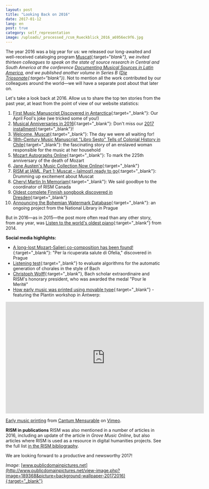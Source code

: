 ```yaml
---
layout: post
title: "Looking Back on 2016"
date: 2017-01-12
lang: en
post: true
category: self_representation
image: /uploads/_processed_/csm_Rueckblick_2016_a6956ec9f6.jpg
---
```



The year 2016 was a big year for us: we released our long-awaited and well-received cataloging program [Muscat](http://www.rism.info/en/home/newsdetails/article/64/welcome-muscat.html){:target="_blank"}, we invited thirteen colleagues to speak on the state of source research in Central and South America at the conference [Documenting Musical Sources in Latin America](/publications/sources-in-latin-america-2016.html), and we published another volume in Series B ([_Die Triosonate_](http://www.rism.info/en/home/newsdetails/article/64/new-volume-in-series-b-published-trio-sonatas.html){:target="_blank"})_._ Not to mention all the work contributed by our colleagues around the world—we will have a separate post about that later on.

Let's take a look back at 2016. Allow us to share the top ten stories from the past year, at least from the point of view of our website statistics:

1. [First Music Manuscript Discovered in Antarctica](http://www.rism.info/en/home/newsdetails/article/64/first-music-manuscript-discovered-in-antarctica.html){:target="_blank"}: Our April Fool's joke (we tricked some of you!)
2. [Musical Anniversaries in 2016](http://www.rism.info/en/home/newsdetails/select/self_representation/article/189/musical-anniversaries-in-2016.html){:target="_blank"}: Don't miss our [2017 installment](http://www.rism.info/en/home/newsdetails/article/2/musical-anniversaries-in-2017.html){:target="_blank"}!
3. [Welcome, Muscat](http://www.rism.info/en/home/newsdetails/article/64/welcome-muscat.html){:target="_blank"}: The day we were all waiting for!
4. [18th-Century Music Manuscript "Libro Sesto" Tells of Colonial History in Chile](http://www.rism.info/en/home/newsdetails/article/64/eighteenth-century-music-manuscript-el-libro-sesto-tells-of-colonial-history-in-chile.html){:target="_blank"}: the fascinating story of an enslaved woman responsible for the music at her household
5. [Mozart Autographs Online](http://www.rism.info/en/home/newsdetails/article/2/mozart-autographs-online.html){:target="_blank"}: To mark the 225th anniversary of the death of Mozart
6. [Jane Austen's Music Collection Now Online](http://www.rism.info/en/home/newsdetails/article/64/jane-austens-music-collection-now-online.html){:target="_blank"}
7. [RISM at IAML, Part 1: Muscat – (almost) ready to go](http://www.rism.info/en/home/newsdetails/article/2/rism-at-iaml-part-1-muscat-almost-ready-to-go.html){:target="_blank"}: Drumming up excitement about Muscat
8. [Cheryl Martin In Memoriam](http://www.rism.info/en/home/newsdetails/article/2/cheryl-martin-in-memoriam.html){:target="_blank"}: We said goodbye to the coordinator of RISM Canada
9. [Oldest complete Finnish songbook discovered in Dresden](http://www.rism.info/en/home/newsdetails/select/rediscovered/article/47/oldest-complete-finnish-songbook-discovered-in-dresden.html){:target="_blank"}
10. [Announcing the Bohemian Watermark Database](http://www.rism.info/en/home/newsdetails/article/64/announcing-the-the-bohemian-watermark-database.html){:target="_blank"}: an ongoing project from the National Library in Prague

But in 2016—as in 2015—the post more often read than any other story, from any year, was [Listen to the world's oldest piano](http://www.rism.info/en/home/newsdetails/article/64/listen-to-the-worlds-oldest-piano.html){:target="_blank"} from 2014.

**Social media highlights:**

- [A long-lost Mozart-Salieri co-composition has been found!](https://www.facebook.com/RISM.info/posts/1097092090331634){:target="_blank"}: "Per la ricuperata salute di Ofelia," discovered in Prague
- [Listening test](https://www.facebook.com/RISM.info/posts/1339554582752049){:target="_blank"} to evaluate algorithms for the automatic generation of chorales in the style of Bach
- [Christoph Wolff](https://www.facebook.com/RISM.info/posts/1194654977242011){:target="_blank"}, Bach scholar extraordinaire and RISM's honorary president, who was awarded the medal "Pour le Merité"
- [How early music was printed using movable type](https://www.facebook.com/RISM.info/posts/1104831692891007){:target="_blank"} - featuring the Plantin workshop in Antwerp:
<iframe src="https://player.vimeo.com/video/101737669" width="640" height="360" frameborder="0" webkitallowfullscreen mozallowfullscreen allowfullscreen></iframe>

[Early music printing](https://vimeo.com/101737669) from [Cantum Mensurable](https://vimeo.com/luiscfhenriques) on [Vimeo](https://vimeo.com).




**RISM in publications**
RISM was also mentioned in a number of articles in 2016, including an update of the article in _Grove Music Online_, but also articles where RISM is used as a resource in digital humanities projects. See the full list [in the RISM bibliography](/publications/bibliography.html#c2606).



We are looking forward to a productive and newsworthy 2017!

_Image_: [www.publicdomainpictures.net](http://www.publicdomainpictures.net/view-image.php?image=189368&picture=background-wallpaper-20172016){:target="_blank"}



<script type="text/javascript">var switchTo5x=true;</script><script type="text/javascript" src="http://w.sharethis.com/button/buttons.js"></script><script type="text/javascript">stLight.options({publisher: "9b601438-1ce1-49d8-bfd7-9cff5df54c17", doNotHash: false, doNotCopy: false, hashAddressBar: false});</script>